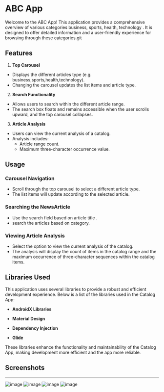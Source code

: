 # ABC App

Welcome to the ABC App! This application provides a comprehensive overview of various categories business, sports, health, technology . It is designed to offer detailed information and a user-friendly experience for browsing through these categories.git

## Features

1. **Top Carousel**
- Displays the different articles type (e.g. business,sports,health,technology).
- Changing the carousel updates the list items and article type.

2. **Search Functionality**
- Allows users to search within the different article range.
- The search box floats and remains accessible when the user scrolls upward, and the top carousel collapses.

3. **Article Analysis**
- Users can view the current analysis of a catalog.
- Analysis includes:
    - Article range count.
    - Maximum three-character occurrence value.

## Usage

### Carousel Navigation
- Scroll through the top carousel to select a different article type.
- The list items will update according to the selected article.

### Searching the NewsArticle
- Use the search field based on article title .
- search the articles based on category.

### Viewing Article Analysis
- Select the option to view the current analysis of the catalog.
- The analysis will display the count of items in the catalog range and the maximum occurrence of three-character sequences within the catalog items.

## Libraries Used

This application uses several libraries to provide a robust and efficient development experience. Below is a list of the libraries used in the Catalog App:

- **AndroidX Libraries**

- **Material Design**

- **Dependency Injection**

- **Glide**

These libraries enhance the functionality and maintainability of the Catalog App, making development more efficient and the app more reliable.


## Screenshots

---
![image](https://github.com/user-attachments/assets/eba0f387-a1f2-41d2-a1d4-4fc592bf312c)
![image](https://github.com/user-attachments/assets/8268ce43-4ecc-4256-bae7-953d4f3df945)
![image](https://github.com/user-attachments/assets/445f080b-7a90-4d50-8e21-823aec0e01c7)
![image](https://github.com/user-attachments/assets/73db9bbc-7527-430b-8e51-f0dbadaaf415)
